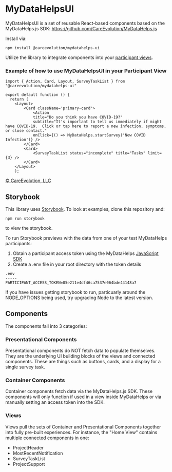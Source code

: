 # MyDataHelpsUI

MyDataHelpsUI is a set of reusable React-based components based on the MyDataHelps.js SDK:
https://github.com/CareEvolution/MyDataHelps.js

Install via:

```npm install @careevolution/mydatahelps-ui```

Utilize the library to integrate components into your [participant views](https://developer.mydatahelps.org/views/). 

### Example of how to use MyDataHelpsUI in your Participant View
```
import { Action, Card, Layout, SurveyTaskList } from "@careevolution/mydatahelps-ui"

export default function () {
  return (
    <Layout>
        <Card className='primary-card'>
            <Action
            title="Do you think you have COVID-19?"
            subtitle="It's important to tell us immediately if might have COVID-19.  Click or tap here to report a new infection, symptoms, or close contact."
            onClick={() => MyDataHelps.startSurvey('New COVID Infection')} />
        </Card>
        <Card>
            <SurveyTaskList status="incomplete" title="Tasks" limit={3} />
        </Card>
    </Layout>
    );
```


[© CareEvolution, LLC](https://developer.mydatahelps.org)

## Storybook

This library uses [Storybook](https://storybook.js.org/).  To look at examples, clone this repository and:

```npm run storybook```

to view the storybook.

To run Storybook previews with the data from one of your test MyDataHelps participants:
1. Obtain a participant access token using the MyDataHelps [JavaScript SDK](https://developer.mydatahelps.org/sdk/participant_tokens.html) 
2. Create a .env file in your root directory with the token details

```
.env
-----
PARTICIPANT_ACCESS_TOKEN=05e211e4df46ca7537e064bde44148a7 
```

If you have issues getting storybook to run, particuarly around the NODE_OPTIONS being used, try upgrading Node to the latest version.

## Components

The components fall into 3 categories:

### Presentational Components

Presentational components do NOT fetch data to populate themselves.  They are the underlying UI building blocks of the views and connected components.  These are things such as buttons, cards, and a display for a single survey task.

### Container Components

Container components fetch data via the MyDataHelps.js SDK.  These components will only function if used in a view inside MyDataHelps or via manually setting an access token into the SDK.  

### Views

Views pull the sets of Container and Presentational Components together into fully pre-built experiences.  For instance, the "Home View" contains multiple connected components in one:

- ProjectHeader
- MostRecentNotification
- SurveyTaskList
- ProjectSupport